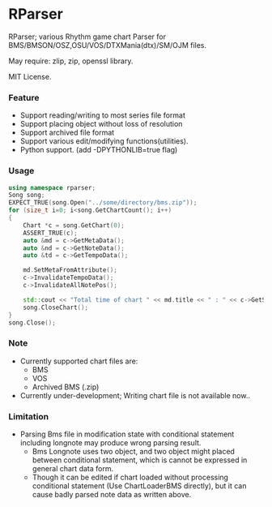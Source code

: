 # RParser

RParser; various Rhythm game chart Parser for BMS/BMSON/OSZ,OSU/VOS/DTXMania(dtx)/SM/OJM files.

May require: zlip, zip, openssl library.

MIT License.

### Feature
- Support reading/writing to most series file format
- Support placing object without loss of resolution
- Support archived file format
- Support various edit/modifying functions(utilities).
- Python support. (add -DPYTHONLIB=true flag)

### Usage
```cpp
using namespace rparser;
Song song;
EXPECT_TRUE(song.Open("../some/directory/bms.zip"));
for (size_t i=0; i<song.GetChartCount(); i++)
{
	Chart *c = song.GetChart(0);
	ASSERT_TRUE(c);
	auto &md = c->GetMetaData();
	auto &nd = c->GetNoteData();
	auto &td = c->GetTempoData();

	md.SetMetaFromAttribute();
	c->InvalidateTempoData();
	c->InvalidateAllNotePos();

	std::cout << "Total time of chart " << md.title << " : " << c->GetSongLastScorableObjectTime() << std::endl;
	song.CloseChart();
}
song.Close();
```

### Note
- Currently supported chart files are:
  * BMS
  * VOS
  * Archived BMS (.zip)
- Currently under-development; Writing chart file is not available now..

### Limitation
- Parsing Bms file in modification state with conditional statement including longnote may produce wrong parsing result.
  - Bms Longnote uses two object, and two object might placed between conditional statement, which is cannot be expressed in general chart data form.
  - Though it can be edited if chart loaded without processing conditional statement (Use ChartLoaderBMS directly), but it can cause badly parsed note data as written above.